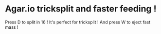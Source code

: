 # Agar.io tricksplit and faster feeding !
Press D to split in 16 ! It's perfect for tricksplit ! And press W to eject fast mass !
